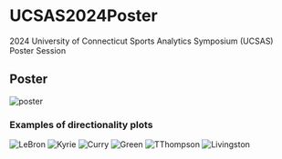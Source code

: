 # UCSAS2024Poster
2024 University of Connecticut Sports Analytics Symposium (UCSAS) Poster Session
## Poster
![poster](https://github.com/choimins21ng/UCSAS2024Poster/assets/148539587/0a8e30a6-a0ae-4216-9fe7-8608a895e2ba)

### Examples of directionality plots
![LeBron](https://github.com/choimins21ng/UCSAS2024Poster/assets/148539587/11e5c5d9-72b4-4253-b171-f4528265de2b) ![Kyrie](https://github.com/choimins21ng/UCSAS2024Poster/assets/148539587/4da36459-3a65-4c23-ba19-618f8cd9d5be)
![Curry](https://github.com/choimins21ng/UCSAS2024Poster/assets/148539587/335f6035-9bb1-4643-9c27-34159fda79b9) ![Green](https://github.com/choimins21ng/UCSAS2024Poster/assets/148539587/8e2d3d55-4b4c-425c-ae64-d1a3298da461)
![TThompson](https://github.com/choimins21ng/UCSAS2024Poster/assets/148539587/a08e7b38-6eea-4544-9b64-34a5b34ba1d1) ![Livingston](https://github.com/choimins21ng/UCSAS2024Poster/assets/148539587/457c530d-39d7-48cd-b83a-4f7365b030e0)
